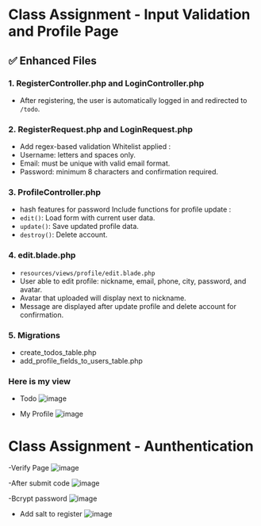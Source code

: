 # Class Assignment - Input Validation and Profile Page

## ✅ Enhanced Files

### 1. **RegisterController.php and LoginController.php**
- After registering, the user is automatically logged in and redirected to `/todo`.

### 2. **RegisterRequest.php and LoginRequest.php**
- Add regex-based validation
  Whitelist applied :
- Username: letters and spaces only.
- Email: must be unique with valid email format.
- Password: minimum 8 characters and confirmation required.

### 3. **ProfileController.php**
- hash features for password
Include functions for profile update :
- `edit()`: Load form with current user data.
- `update()`: Save updated profile data.
- `destroy()`: Delete account.
 
### 4. **edit.blade.php**
- `resources/views/profile/edit.blade.php`
- User able to edit profile: nickname, email, phone, city, password, and avatar.
- Avatar that uploaded will display next to nickname.
- Message are displayed after update profile and delete account for confirmation.

### 5. **Migrations**
- create_todos_table.php
- add_profile_fields_to_users_table.php

### Here is my view
- Todo
![image](https://github.com/user-attachments/assets/46cb9f7a-b031-4e9f-880f-38edd53a753b)

- My Profile 
![image](https://github.com/user-attachments/assets/39cdb8d1-d851-41f6-804a-102472ba0559)

# Class Assignment - Aunthentication

-Verify Page
![image](https://github.com/user-attachments/assets/afd4f0be-d074-4202-a2c7-81ea8449a9bd)

-After submit code
![image](https://github.com/user-attachments/assets/29ce65bd-24c6-43e4-8ea2-9d9bb584bd63)

-Bcrypt password
![image](https://github.com/user-attachments/assets/6e148994-756b-4458-a74f-631d802e0806)

- Add salt to register
![image](https://github.com/user-attachments/assets/c7338384-d39a-41b9-b94c-2af6a87e49c6)

